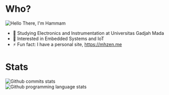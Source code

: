 # Who?
![Hello There, I'm Hammam](https://readme-typing-svg.demolab.com/?lines=👋+Hello+There,+I'm+Hammam)

- 🌱 Studying Electronics and Instrumentation at Universitas Gadjah Mada
- 🔭 Interested in Embedded Systems and IoT
- ⚡ Fun fact: I have a personal site, https://mhzen.me

# Stats
![Github commits stats](https://github-readme-stats.vercel.app/api?username=mhzen&theme=dark&hide_border=true&include_all_commits=true&count_private=true)<br>
![Github programming language stats](https://github-readme-stats.vercel.app/api/top-langs/?username=mhzen&theme=dark&hide_border=true&include_all_commits=true&count_private=true&layout=compact)
